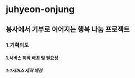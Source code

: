 <h1>juhyeon-onjung</h1>
<h2>봉사에서 기부로 이어지는 행복 나눔 프로젝트</h2>
<h3>1.기획의도</h3>
<h4>1.서비스 제작 배경 및 필요성</h4>
<h5><strong>1-1서비스 제작 배경</strong></h5>
